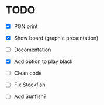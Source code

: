 # TODO

- [x] PGN print
- [x] Show board (graphic presentation)
- [ ] Docomentation
- [x] Add option to play black
- [ ] Clean code
- [ ] Fix Stockfish
- [ ] Add Sunfish?
  
